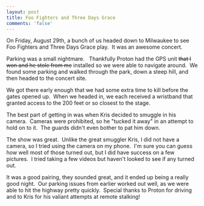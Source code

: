 ```yaml
---
layout: post
title: Foo Fighters and Three Days Grace
comments: 'false'
---
```

On Friday, August 29th, a bunch of us headed down to Milwaukee to see Foo Fighters and Three Days Grace play.  It was an awesome concert.

Parking was a small nightmare.   Thankfully Proton had the GPS unit <span style="text-decoration: line-through;">that I won and he stole from me</span> installed so we were able to navigate around.  We found some parking and walked through the park, down a steep hill, and then headed to the concert site.

We got there early enough that we had some extra time to kill before the gates opened up.  When we headed in, we each received a wristband that granted access to the 200 feet or so closest to the stage.

The best part of getting in was when Kris decided to smuggle in his camera.  Cameras were prohibited, so he "tucked it away" in an attempt to hold on to it.  The guards didn't even bother to pat him down.

The show was great.  Unlike the great smuggler Kris, I did not have a camera, so I tried using the camera on my phone.  I'm sure you can guess how well most of those turned out, but I did have success on a few pictures.  I tried taking a few videos but haven't looked to see if any turned out.

It was a good pairing, they sounded great, and it ended up being a really good night.  Our parking issues from earlier worked out well, as we were able to hit the highway pretty quickly.  Special thanks to Proton for driving and to Kris for his valiant attempts at remote stalking!
